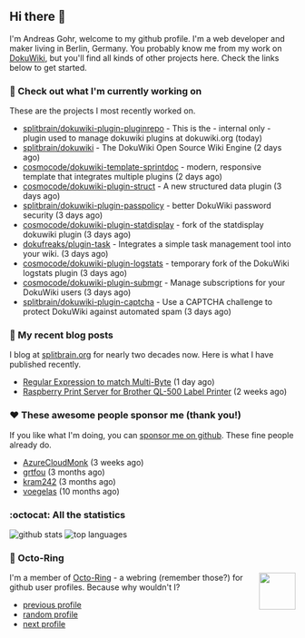 ## Hi there :wave:

I'm Andreas Gohr, welcome to my github profile. I'm a web developer and maker living in Berlin, Germany. You probably know me from my work on [DokuWiki](https://github.com/splitbrain/dokuwiki), but you'll find all kinds of other projects here. Check the links below to get started.

### :hammer: Check out what I'm currently working on

These are the projects I most recently worked on.


- [splitbrain/dokuwiki-plugin-pluginrepo](https://github.com/splitbrain/dokuwiki-plugin-pluginrepo) - This is the - internal only - plugin used to manage dokuwiki plugins at dokuwiki.org (today)
- [splitbrain/dokuwiki](https://github.com/splitbrain/dokuwiki) - The DokuWiki Open Source Wiki Engine (2 days ago)
- [cosmocode/dokuwiki-template-sprintdoc](https://github.com/cosmocode/dokuwiki-template-sprintdoc) - modern, responsive template that integrates multiple plugins (2 days ago)
- [cosmocode/dokuwiki-plugin-struct](https://github.com/cosmocode/dokuwiki-plugin-struct) - A new structured data plugin (3 days ago)
- [splitbrain/dokuwiki-plugin-passpolicy](https://github.com/splitbrain/dokuwiki-plugin-passpolicy) - better DokuWiki password security (3 days ago)
- [cosmocode/dokuwiki-plugin-statdisplay](https://github.com/cosmocode/dokuwiki-plugin-statdisplay) - fork of the statdisplay dokuwiki plugin (3 days ago)
- [dokufreaks/plugin-task](https://github.com/dokufreaks/plugin-task) - Integrates a simple task management tool into your wiki. (3 days ago)
- [cosmocode/dokuwiki-plugin-logstats](https://github.com/cosmocode/dokuwiki-plugin-logstats) - temporary fork of the DokuWiki logstats plugin (3 days ago)
- [cosmocode/dokuwiki-plugin-submgr](https://github.com/cosmocode/dokuwiki-plugin-submgr) - Manage subscriptions for your DokuWiki users (3 days ago)
- [splitbrain/dokuwiki-plugin-captcha](https://github.com/splitbrain/dokuwiki-plugin-captcha) - Use a CAPTCHA challenge to protect DokuWiki against automated spam (3 days ago)

### :scroll: My recent blog posts

I blog at [splitbrain.org](https://www.splitbrain.org) for nearly two decades now. Here is what I have published recently.


- [Regular Expression to match Multi-Byte](https://www.splitbrain.org/blog/2020-09/03-regexp_to_match_multibyte_character) (1 day ago)
- [Raspberry Print Server for Brother QL-500 Label Printer](https://www.splitbrain.org/blog/2020-08/18-raspberry_print_server_for_brother_ql-500_label_printer_no_cups) (2 weeks ago)

### :hearts:️ These awesome people sponsor me (thank you!)

If you like what I'm doing, you can [sponsor me on github](https://github.com/sponsors/splitbrain). These fine people already do.


- [AzureCloudMonk](https://github.com/AzureCloudMonk) (3 weeks ago)
- [grtfou](https://github.com/grtfou) (3 months ago)
- [kram242](https://github.com/kram242) (3 months ago)
- [voegelas](https://github.com/voegelas) (10 months ago)

### :octocat: All the statistics

 ![github stats](https://github-readme-stats.vercel.app/api?username=splitbrain&show_icons=true&hide_title=true)
![top languages](https://github-readme-stats.vercel.app/api/top-langs/?username=splitbrain&layout=compact)


### :octopus: Octo-Ring

<img width="64" height="65" src="https://octo-ring.com/static/img/octo.png" align="right" alt="">

I'm a member of [Octo-Ring](https://octo-ring.com/) - a webring (remember those?) for github user profiles. Because why wouldn't I? 

* [previous profile](https://octo-ring.com/p/splitbrain/prev)
* [random profile](https://octo-ring.com/p/splitbrain/random)
* [next profile](https://octo-ring.com/p/splitbrain/next)

